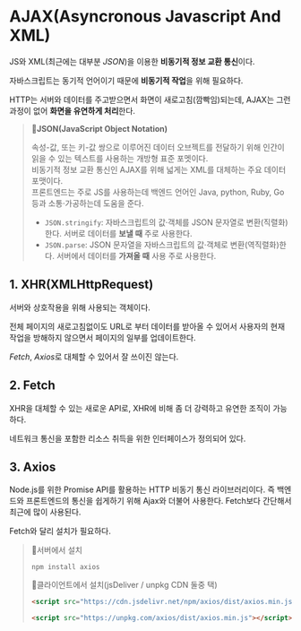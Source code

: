 # AJAX(Asyncronous Javascript And XML)

JS와 XML(최근에는 대부분 _JSON_)을 이용한 **비동기적 정보 교환 통신**이다.

자바스크립트는 동기적 언어이기 때문에 **비동기적 작업**을 위해 필요하다.

HTTP는 서버와 데이터를 주고받으면서 화면이 새로고침(깜빡임)되는데, AJAX는 그런 과정이 없어 **화면을 유연하게 처리**한다.

> **📌JSON(JavaScript Object Notation)**
>
> 속성-값, 또는 키-값 쌍으로 이루어진 데이터 오브젝트를 전달하기 위해 인간이 읽을 수 있는 텍스트를 사용하는 개방형 표준 포멧이다.  
> 비동기적 정보 교환 통신인 AJAX를 위해 넓게는 XML를 대체하는 주요 데이터 포맷이다.  
> 프론트엔드는 주로 JS를 사용하는데 백엔드 언어인 Java, python, Ruby, Go 등과 소통·가공하는데 도움을 준다.
>
> - `JSON.stringify`: 자바스크립트의 값·객체를 JSON 문자열로 변환(직렬화)한다. 서버로 데이터를 **보낼 때** 주로 사용한다.
> - `JSON.parse`: JSON 문자열을 자바스크립트의 값·객체로 변환(역직렬화)한다. 서버에서 데이터를 **가져올 때** 사용 주로 사용한다.

## 1. XHR(XMLHttpRequest)

서버와 상호작용을 위해 사용되는 객체이다.

전체 페이지의 새로고침없이도 URL로 부터 데이터를 받아올 수 있어서 사용자의 현재 작업을 방해하지 않으면서 페이지의 일부를 업데이트한다.

_Fetch_, *Axios*로 대체할 수 있어서 잘 쓰이진 않는다.

## 2. Fetch

XHR을 대체할 수 있는 새로운 API로, XHR에 비해 좀 더 강력하고 유연한 조직이 가능하다.

네트워크 통신을 포함한 리소스 취득을 위한 인터페이스가 정의되어 있다.

## 3. Axios

Node.js를 위한 Promise API를 활용하는 HTTP 비동기 통신 라이브러리이다. 즉 백엔드와 프론트엔드의 통신을 쉽게하기 위해 Ajax와 더불어 사용한다. Fetch보다 간단해서 최근에 많이 사용된다.

Fetch와 달리 설치가 필요하다.

> 📌서버에서 설치
>
> ```shell
> npm install axios
> ```
>
> 📌클라이언트에서 설치(jsDeliver / unpkg CDN 둘중 택)
>
> ```html
> <script src="https://cdn.jsdelivr.net/npm/axios/dist/axios.min.js"></script>
> ```
>
> ```html
> <script src="https://unpkg.com/axios/dist/axios.min.js"></script>
> ```
